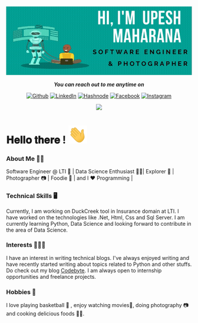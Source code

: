 [![animated](https://github.com/Upesh08/Upesh08/blob/main/Cover_Photo_Signature.gif)](https://dwe.st/rr)

<p align="center">
<b><i> You can reach out to me anytime on</i></b>
</p>

<p align="center">
   <a href="https://github.com/Upesh08"><img height="25" src="https://img.shields.io/badge/Github--_.svg?style=social&logo=github" alt="Github"></a>
   <a href="https://www.linkedin.com/in/upesh-m-970862109"><img height="25" src="https://img.shields.io/badge/LinkedIn--_.svg?style=social&logo=linkedin" alt="LinkedIn"></a>
   <a href="https://hashnode.com/@Upesh-Maharana"><img height="25" src="https://img.shields.io/badge/Hashnode--_.svg?style=social&logo=hashnode" alt="Hashnode"></a>
   <a href="https://www.facebook.com/upesh.maharana"><img height="25" src="https://img.shields.io/badge/Facebook--_.svg?style=social&logo=facebook" alt="Facebook"></a>
   <a href="https://www.instagram.com/upesh_maharana/"><img height="25" src="https://img.shields.io/badge/Instagram--_.svg?style=social&logo=instagram" alt="Instagram"></a>  
</p>

<p align="center"><a><img src="https://visitor-badge.glitch.me/badge?page_id=Upesh08.visitor-badge" ></a></p>

# 𝐇𝐞𝐥𝐥𝐨 𝐭𝐡𝐞𝐫𝐞 ! <img src="https://raw.githubusercontent.com/ABSphreak/ABSphreak/master/gifs/Hi.gif" width="50px">


### About Me 🕴🏼
<p>
    Software Engineer @ LTI 🏢 | Data Science Enthusiast 👨‍💻| Explorer 🤠 | Photographer 📷 | Foodie 🍲 | and I ❤️ Programming | 
</p>

### Technical Skills 🖥️

Currently, I am working on DuckCreek tool in Insurance domain at LTI. I have worked on the technologies like .Net, Html, Css and Sql Server. I am currently learning Python, Data Science and looking forward to contribute in the area of Data Science. 

### Interests 🤹🏻‍♂️

I have an interest in writing technical blogs. I've always enjoyed writing and have recently started writing about topics related to Python and other stuffs. Do check out my blog [Codebyte](https://codebyte.hashnode.dev/). I am always open to internship opportunities and freelance projects.

### Hobbies 👻

I love playing basketball 🏀 , enjoy watching movies🍿, doing photography 📷 and cooking delicious foods 👨‍🍳.
